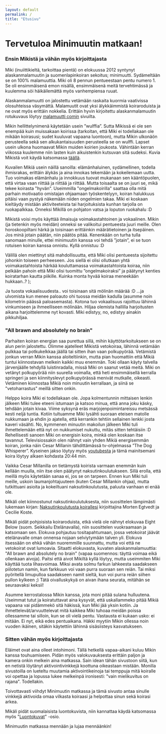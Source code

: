 ```yaml
---
layout: default
permalink: /
title: "Etusivu"
---
```


# Tervetuloa Minimuutin matkaan!

### Ensin Mikistä ja vähän myös kirjoittajasta

Miki (inuiittikieltä, tarkoittaa pientä) on elokuussa 2012 syntynyt alaskanmalamuutin ja suomenlapinkoiran sekoitus; minimuutti. Sydämeltään se on 100% malamuuttia. Miki oli 8 pennun pentueestaan pentu numero 1. Se oli ensimmäisenä emon nisällä, ensimmäisenä meitä tervehtimässä ja kuulemma söi häikäilemättä myös vanhempiensa ruuat.

Alaskanmalamuutti on jalostettu vetämään raskaita kuormia vaativissa olosuhteissa väsymättä. Malamuutit ovat yksi älykkäimmistä koiraroduista ja ne ovat myös erittäin nokkelia. Erittäin hyvin kirjoitettu alaskanmalamuutin rotukuvaus löytyy [malamuutti comin](http://malamuutti.com/index5.php?page=rotu) sivuilta.

Mikin hellittelynimenä käytetään usein ”wulffia”. Sutta Mikissä ei ole sen enempää kuin muissakaan koirissa (tarkoitan, että Miki ei todellakaan ole mikään koirasusi; sudet kuuluvat vapaana luontoon), mutta Mikin ulkonäön perusteella sekä sen alkukantaisuuden perusteella se on wulffi. Lapset usein ulkona huomaavat Mikin muiden koirien joukosta. Vähintään kerran viikossa kuulemme niin lasten kuin aikuistenkin kutsuvan sitä sudeksi. Kuvia Mikistä voit käydä katsomassa [täällä](/kuvia-mikista/).

Kuvailen Mikiä usein näillä sanoilla: elämänhaluinen, sydämellinen, todella ihmisrakas, erittäin älykäs ja aina innokas tekemään ja kokeilemaan uutta. Tuo voimakas elämänhalu ja innokkuus tuovat mukanaan sen kääntöpuolen, että virtaa vaan riittää ja riittää ja riittää. Mutta toisaalta se on juuri se, mikä tekee koirasta "hyvän". Useimmilla "ongelmakoirilla" saattaa olla mitä parhain motivaatio omistajan ohjaamaan työskentelyyn, koiran halukkuus pitäisi vaan pystyä näkemään niiden ongelmien takaa. Miki ei koskaan kieltäydy mistään aktiviteeteista tai harjoituksista kunhan tarjolla on ruokapalkkaa. Onneksi Mikillä on pohjaton vatsa ja loputon ruokahalu :D

Mikistä voisi myös käyttää ilmaisuja voimakastahtoinen ja vokaalinen. Mikin (ja tietenkin myös meidän) onneksi se valikoitui pentueesta juuri meille. Olen horoskoopiltani härkä ja toisinaan erittäinkin määrätietoinen ja itsepäinen. Jos minä jotain päätän, niin päätös pitää. Kenenkään on turha tulla sanomaan minulle, ettei minimuutin kanssa voi tehdä ”jotain”, ei se tuon rotuisen koiran kanssa onnistu. Kyllä onnistuu :D

Välillä olen miettinyt sitä mahdollisuutta, että Miki olisi pentueesta sijoitettu johonkin toiseen perheeseen. Jos siellä ei olisi ollutkaan yhtä voimakastahtoista härkää kouluttamassa voimakastahtoista koiraa, niin pelkään pahoin että Miki olisi tuomittu ”ongelmakoiraksi” ja päätynyt kenties koiratarhan kautta piikille. Kuinka monta hyvää koiraa meneekään hukkaan..?  );

Ja tuosta vokaalisuudesta.. voi toisinaan sitä mölinän määrää :D …ja ulvomista kun menee paloauto ohi tuossa meidän kadulla (asumme noin kilometrin päässä paloasemasta). Kotona tuo vokaalisuus rajoittuu lähinnä vinkumiseen ja ihmeelliseen mölinään. Hiljaa olemista hallilla harjoitusten aikana harjoittelemme nyt kovasti. Miki edistyy, no, edistyy ainakin pikkuhiljaa.

### "All brawn and absolutely no brain"

Parhaiten koiran energian saa purettua sillä, mihin käyttötarkoitukseen se on alun perin jalostettu. Olimme ajatelleet Mikistä vetokoiraa, lähinnä vetämään pulkkaa tai potkukelkkaa jäällä tai sitten ihan vaan polkupyörää. Vetämistä jonkun verran Mikin kanssa aloiteltiinkin, mutta pian huomattiin että Mikiä tuntui kiinnostavan melkein kaikki muu enemmän. Toki ollaan käyty talvella järvenjäälle tehdyllä luistinradalla, missä Miki on saanut vetää meitä. Miki on vetänyt polkupyörää niin suurella voimalla, että heti ensimmäisellä kerralla springeri ja sen kiinnityslevyt polkupyörässä menivät mutkalle, oikeasti. Vetäminen kiinnostaa Mikiä noin minuutin kerrallaan, ja siinä se "vetoharrastus" meillä sitten onkin.

Helppo koira Miki ei todellakaan ole. Jopa kolmentunnin mittaisen lenkin jälkeen Miki tulee eteeni istumaan ja katsoo minua, että anna joku käsky, tehdään jotain kivaa. Viime syksynä eräs marjojenpoimintareissu metsässä kesti neljä tuntia. Kotiin tultuamme Miki lysähti suoraan eteisen matolle nukkumaan ja ehdin jo ajatella, että kerrankin tehtiin sellainen lenkki josta kaveri väsähti. No, kymmenen minuutin makoilun jälkeen Miki tuli ihmettelemään että nyt on nukkumiset nukuttu, mitäs sitten tehtäisiin :D Rehellisesti sanoen Miki on energisin koira, minkä olen koskaan itse tavannut. Televisiossakin olen nähnyt vain yhden Mikiä energisemmän koiran, jonka näin Cesar Millanin tähdittämässä tv-ohjelmassa ”The Dog Whisperer”. Kyseinen jakso löytyy myös [youtubesta](https://www.youtube.com/watch?v=wHy3dZq2WLU) ja tämä mainitsemani koira löytyy alkaen kohdasta 20:44 min.

Vaikka Cesar Millanilla on tietämystä koirista varmaan enemmän kuin kellään muulla, niin itse olen päätynyt naksutinkoulutukseen. Sillä erolla, että meillä myös käytetään sanaa ei, jos se on tarpeen. Ennen kun Miki tuli meille, uskoin laumanjohtajuuteen (kuten Cesar Millankin ohjaa), mutta tutkittuani asioita ja kokeiltuani naksutinkoulutusta, paluuta vanhaan ei enää ole.

Mikäli olet kiinnostunut naksutinkoulutuksesta, niin suosittelen lämpimästi lukemaan kirjan: [Naksutinkoulutusta koirallesi](http://www.canis.fi/tuotteet.html?id=0/3) kirjoittajina Morten Egtvedt ja Cecilie Koste.

Mikäli pidät pohjoisista koiraroduista, etkä vielä ole nähnyt elokuvaa Eight Below (suom. Seikkailu Etelänavalla), niin suosittelen vuokraamaan ja katsomaan sen. Elokuva pohjautuu tositapahtumaan, jossa vetokoirat jäävät etelänavalle oman onnensa nojaan selviytymään talven yli. Elokuva itsessään on ehkä vähän nuoremmille suunnattu, mutta voi että ne vetokoirat ovat lumoavia. Sitaatti elokuvasta, kuvaten alaskanmalamuuttia: "All brawn and absolutely no brain" (vapaa suomennos: täyttä voimaa eikä ollenkaan aivoja). Paitsi että aivot Mikiltä kyllä löytyy, mutta useimmiten Miki käyttää tuota lihasvoimaa. Miksi avata solmu farkun lahkeesta saadakseen piilotetun namin, kun farkkuun voi vaan purra suoraan sen reiän. Tai miksi pyöritellä limupulloa saadakseen namit sieltä, kun voi purra reiän siihen pullon kylkeen ;) Tätä oivalluskykyä on aivan ihana seurata, mitähän se seuraavaksi keksii!

Asumme kerrostalossa Mikin kanssa, jota moni pitää sulana hulluutena. Useimmat tutut ja koiratuttavat aina kysyvät, että uskallammeko pitää Mikiä vapaana vai pidämmekö sitä häkissä, kun Miki jää yksin kotiin. Ja ihmettelevät/arvuuttelevat mitä kaikkea Miki tuhoaa meidän poissa ollessamme tai silloin, kun se oli vielä pentu. Vastausta ei kukaan usko: ei mitään. Ei nyt, eikä edes pentuaikana. Häkki myytiin Mikin ollessa noin vuoden ikäinen, sitäkin käytettiin lähinnä sisäsiisteys kasvatukseen.

### Sitten vähän myös kirjoittajasta

Eläimet ovat aina olleet intohimoni. Tällä hetkellä vapaa-aikani kuluu Mikin kanssa touhuamiseen. Pidän myös valokuvauksesta erittäin paljon ja kamera onkin melkein aina matkassa. Sain idean tähän sivustoon siitä, kun en netistä löytänyt aktivointivinkkejä koottuna oikeastaan mistään. Monilla sivustoilla on lueteltu muutamia aktivointikeinoja tai temppuja mitä koiralle voi opettaa ja lopussa lukee melkeinpä ironisesti: "vain mielikuvitus on rajana". Todellakin.

Toivottavasti viihdyt Minimuutin matkassa ja tämä sivusto antaa sinulle vinkkejä aktivoida omaa vilkasta koiraasi ja helpottaa sinun sekä koirasi arkea.

Mikäli pidät suomalaisista luontokuvista, niin kannattaa käydä katsomassa myös "[Luontokuvat](/luontokuvat/)" -osio.

Minimuutin matkassa mennään ja lujaa mennäänkin!

